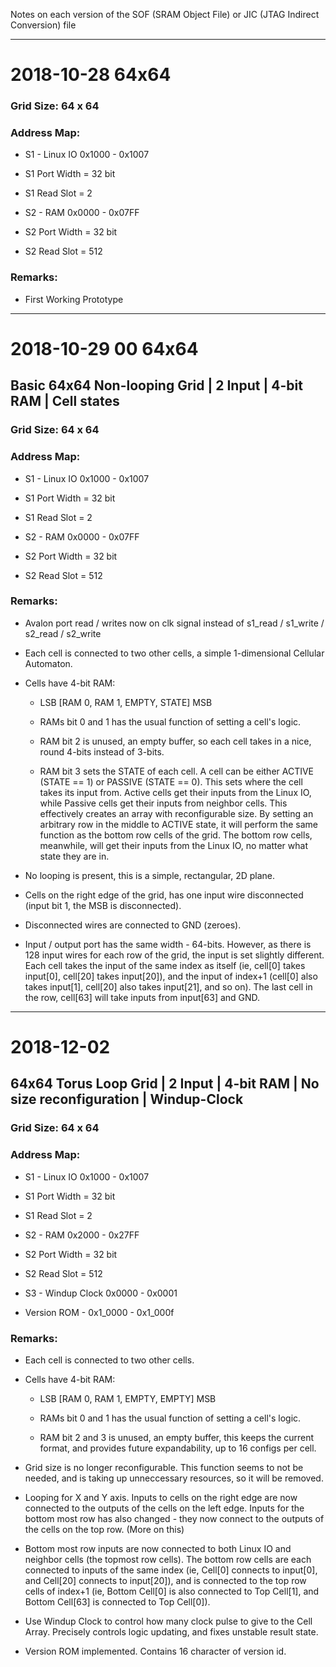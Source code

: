 Notes on each version of the SOF (SRAM Object File) or JIC (JTAG Indirect Conversion) file

-----

# 2018-10-28 64x64
### Grid Size:	64 x 64

### Address Map:

* S1 - Linux IO	0x1000 - 0x1007
* S1 Port Width = 32 bit
* S1 Read Slot = 2

* S2 - RAM	0x0000 - 0x07FF
* S2 Port Width = 32 bit
* S2 Read Slot = 512

### Remarks:

 * First Working Prototype

-----

# 2018-10-29 00 64x64
## Basic 64x64 Non-looping Grid | 2 Input | 4-bit RAM | Cell states

### Grid Size:	64 x 64

### Address Map:

 * S1 - Linux IO	0x1000 - 0x1007
 * S1 Port Width = 32 bit
 * S1 Read Slot = 2

 * S2 - RAM	0x0000 - 0x07FF
 * S2 Port Width = 32 bit
 * S2 Read Slot = 512

### Remarks:

 * Avalon port read / writes now on clk signal instead of s1_read / s1_write / s2_read / s2_write

 * Each cell is connected to two other cells, a simple 1-dimensional Cellular Automaton.

 * Cells have 4-bit RAM:

	* LSB [RAM 0, RAM 1, EMPTY, STATE] MSB

	* RAMs bit 0 and 1 has the usual function of setting a cell's logic.

	* RAM bit 2 is unused, an empty buffer, so each cell takes in a nice, round 4-bits instead of 3-bits.

	* RAM bit 3 sets the STATE of each cell.
	A cell can be either ACTIVE (STATE == 1) or PASSIVE (STATE == 0). This sets where the cell takes its input from. Active cells get their inputs from the Linux IO, while Passive cells get their inputs from neighbor cells. This effectively creates an array with reconfigurable size. By setting an arbitrary row in the middle to ACTIVE state, it will perform the same function as the bottom row cells of the grid. The bottom row cells, meanwhile, will get their inputs from the Linux IO, no matter what state they are in.

 * No looping is present, this is a simple, rectangular, 2D plane.

 * Cells on the right edge of the grid, has one input wire disconnected (input bit 1, the MSB is disconnected).

 * Disconnected wires are connected to GND (zeroes).

 * Input / output port has the same width - 64-bits. However, as there is 128 input wires for each row of the grid, the input is set slightly different. Each cell takes the input of the same index as itself (ie, cell[0] takes input[0], cell[20] takes input[20]), and the input of index+1 (cell[0] also takes input[1], cell[20] also takes input[21], and so on). The last cell in the row, cell[63] will take inputs from input[63] and GND.



-----

# 2018-12-02
## 64x64 Torus Loop Grid | 2 Input | 4-bit RAM | No size reconfiguration | Windup-Clock

### Grid Size:	64 x 64

### Address Map:

* S1 - Linux IO	0x1000 - 0x1007
* S1 Port Width = 32 bit
* S1 Read Slot = 2

* S2 - RAM	0x2000 - 0x27FF
* S2 Port Width = 32 bit
* S2 Read Slot = 512

* S3 - Windup Clock 0x0000 - 0x0001

* Version ROM - 0x1_0000 - 0x1_000f

### Remarks:

 * Each cell is connected to two other cells.

 * Cells have 4-bit RAM:

	* LSB [RAM 0, RAM 1, EMPTY, EMPTY] MSB

	* RAMs bit 0 and 1 has the usual function of setting a cell's logic.

	* RAM bit 2 and 3 is unused, an empty buffer, this keeps the current format, and provides future expandability, up to 16 configs per cell.

 * Grid size is no longer reconfigurable. This function seems to not be needed, and is taking up unneccessary resources, so it will be removed.

 * Looping for X and Y axis.
 Inputs to cells on the right edge are now connected to the outputs of the cells on the left edge.
 Inputs for the bottom most row has also changed - they now connect to the outputs of the cells on the top row. (More on this)

 * Bottom most row inputs are now connected to both Linux IO and neighbor cells (the topmost row cells). The bottom row cells are each connected to inputs of the same index (ie, Cell[0] connects to input[0], and Cell[20] connects to input[20]), and is connected to the top row cells of index+1 (ie, Bottom Cell[0] is also connected to Top Cell[1], and Bottom Cell[63] is connected to Top Cell[0]).

 * Use Windup Clock to control how many clock pulse to give to the Cell Array. Precisely controls logic updating, and fixes unstable result state.

 * Version ROM implemented. Contains 16 character of version id.
